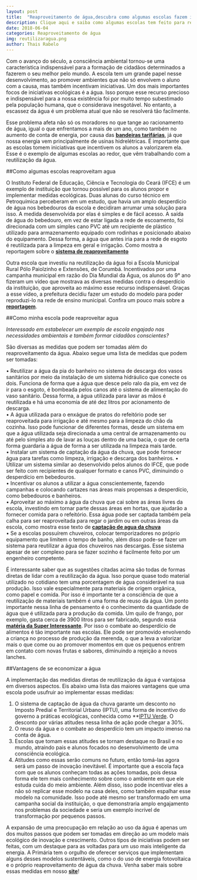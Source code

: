 ```yaml
---
layout: post
title:  "Reaproveitamento de água,descubra como algumas escolas fazem isso"
description: Clique aqui e saiba como algumas escolas tem feito para reutilizar a água consumida na escola, trazendo uma maior consciência ambiental para seus alunos e diminuindo suas despesas
date: 2018-06-04
categories: Reaproveitamento de água
img: reutilizaragua.png
author: Thais Rabelo
---
```


Com o avanço do século, a consciência ambiental tornou-se uma característica indispensável para a formação de cidadãos determinados a fazerem o seu melhor pelo mundo. A escola tem um grande papel nesse desenvolvimento, ao promover ambientes que não só envolvem o aluno com a causa, mas também incentivam iniciativas. 
Um dos mais importantes focos de iniciativas ecológicas é a água. Isso porque esse recurso precioso e indispensável para a nossa existência foi por muito tempo subestimado pela população humana, que o considerava inesgotável. No entanto, a escassez da água é um problema atual que não se resolverá tão facilmente.  
  
Esse problema afeta não só os moradores no que tange ao racionamento de água, igual o que enfrentamos a mais de um ano, como também no aumento de conta de energia, por causa das **[bandeiras tarifárias](http://primariaenergia.com/blog/Conta-de-luz-Guia-completo)**, já que nossa energia vem principalmente de usinas hidrelétricas.
É importante que as escolas tomem iniciativas que incentivem os alunos a valorizarem ela. Esse é o exemplo de algumas escolas ao redor, que vêm trabalhando com a reutilização da água. 
           
##Como algumas escolas reaproveitam agua

O Instituto Federal de Educação, Ciência e Tecnologia do Ceará (IFCE) é um exemplo de instituição que tornou possível para os alunos propor e implementar medidas ecológicas. Duas alunas do curso técnico em Petroquímica perceberam em um estudo, que havia um amplo desperdício de água nos bebedouros da escola e decidiram arrumar uma solução para isso.
A medida desenvolvida por elas é simples e de fácil acesso. A saída de água do bebedouro, em vez de estar ligada a rede de escoamento, foi direcionada com um simples cano PVC até um recipiente de plástico utilizado para armazenamento equipado com rodinhas e posicionado abaixo do equipamento. Dessa forma, a água que antes iria para a rede de esgoto é reutilizada para a limpeza em geral e irrigação. Como mostra a reportagem sobre o **[sistema de reaproveitamento](http://tribunadoceara.uol.com.br/noticias/educacao/estudantes-criam-sistema-de-reutilizacao-de-agua-de-bebedouros-em-escolas/)**
  
 Outra escola que investiu na reutilização da água foi a Escola Municipal Rural Pólo Paiolzinho e Extensões, de Corumbá. Incentivados por uma campanha municipal em razão do Dia Mundial da Água, os alunos do 9° ano fizeram um vídeo que mostrava as diversas medidas contra o desperdício da instituição, que aproveita ao máximo esse recurso indispensável. Graças a esse vídeo, a prefeitura decidiu fazer um estudo do modelo para poder reproduzi-lo na rede de ensino municipal. Confira um pouco mais sobre a **[reportagem](http://www.correiodecorumba.com.br/?s=noticia&id=29544)**. 


##Como minha escola pode reaproveitar agua
  
*Interessado em estabelecer um exemplo de escola engajado nas necessidades ambientais e também formar cidadãos conscientes?*  
     
São diversas as medidas que podem ser tomadas além do reaproveitamento da água. Abaixo segue uma lista de medidas que podem ser tomadas:  
   
•	Reutilizar a água da pia do banheiro no sistema de descarga dos vasos sanitários por meio da instalação de um sistema hidráulico que conecte os dois. Funciona de forma que a água que desce pelo ralo da pia, em vez de ir para o esgoto, é bombeada pelos canos até o sistema de alimentação do vaso sanitário. Dessa forma, a água utilizada para lavar as mãos é reutilizada e há uma economia de até dez litros por acionamento de descarga.  
•	A água utilizada para o enxágue de pratos do refeitório pode ser reaproveitada para irrigação e até mesmo para a limpeza do chão da cozinha. Isso pode funcionar de diferentes formas, desde um sistema em que a água utilizada seja direcionada a uma central de armazenamento ou até pelo simples ato de lavar as louças dentro de uma bacia, o que de certa forma guardaria a água de forma a ser utilizada na limpeza mais tarde.  
•	Instalar um sistema de captação da água da chuva, que pode fornecer água para tarefas como limpeza, irrigação e descarga dos banheiros.
•	Utilizar um sistema similar ao desenvolvido pelos alunos do IFCE, que pode ser feito com recipientes de qualquer formato e canos PVC, diminuindo o desperdício em bebedouros.     
•	Incentivar os alunos a utilizar a água conscientemente, fazendo campanhas e colocando cartazes nas áreas mais propensas a desperdício, como bebedouros e banheiros.  
•	Aproveitar ao máximo a água da chuva que cai sobre as áreas livres da escola, investindo em tornar parte dessas áreas em hortas, que ajudarão a fornecer comida para o refeitório. Essa água pode ser captada também pela calha para ser reaproveitada para regar o jardim ou em outras áreas da escola, como mostra esse texto de **[captação de agua da chuva](http://primariaenergia.com/blog/captac-a-o-agua-da-chuva/)**  
•	Se a escolas possuírem chuveiros, colocar temporizadores no próprio equipamento que limitem o tempo de banho, além disso pode-se fazer um sistema para reutilizar a água dos chuveiros nas descargas. Esse sistema apesar de ser complexo para se fazer sozinho é facilmente feito por um engenheiro competente. 
  
É interessante saber que as sugestões citadas acima são todas de formas diretas de lidar com a reutilização da água. Isso porque quase todo material utilizado no cotidiano tem uma porcentagem de água considerável na sua produção. Isso vale especialmente para materiais de origem orgânica, como papel e comida. Por isso é importante ter a consciência de que a reutilização de materiais também é uma forma de reuso da água. 
Um ponto importante nessa linha de pensamento é o conhecimento da quantidade de água que é utilizada para a produção da comida. Um quilo de frango, por exemplo, gasta cerca de 3900 litros para ser fabricado, segundo essa **[matéria da Super Interessante](https://www.google.com.br/amp/s/super.abril.com.br/blog/planeta/me-ve-16-mil-litros-de-agua/amp/)**. Por isso o combate ao desperdício de alimentos é tão importante nas escolas. Ele pode ser promovido envolvendo a criança no processo de produção da merenda, o que a leva a valorizar mais o que come ou ao promover momentos em que os pequenos entrem em contato com novas frutas e sabores, diminuindo a rejeição a novos lanches.

##Vantagens de se economizar a água  
   
A implementação das medidas diretas de reutilização da água é vantajosa em diversos aspectos. Eis abaixo uma lista das maiores vantagens que uma escola pode usufruir ao implementar essas medidas:  
  
1.	O sistema de captação de água da chuva garante um desconto no Imposto Predial e Territorial Urbano (IPTU), uma forma de incentivo do governo a práticas ecológicas, conhecida como **[IPTU Verde](http://primariaenergia.com/blog/iptu-verde). O desconto por várias atitudes nessa linha de ação pode chegar a 30%.  
2.	O reuso da água e o combate ao desperdício tem um impacto imenso na conta de água.  
3.	Escolas que tomam essas atitudes se tornam destaque no Brasil e no mundo, atraindo pais e alunos focados no desenvolvimento de uma consciência ecológica.  
4.	Atitudes como essas serão comuns no futuro, então tomá-las agora será um passo de inovação inevitável.
	É importante que a escola faça com que os alunos conheçam todas as ações tomadas, pois dessa forma ele tem mais conhecimento sobre como o ambiente em que ele estuda cuida do meio ambiente. Além disso, isso pode incentivar eles a não só replicar esse modelo na casa deles, como também espalhar esse modelo na comunidade. Isso pode até mesmo ser transformado em uma campanha social da instituição, o que demonstraria amplo engajamento nos problemas da sociedade e seria um exemplo incrível de transformação por pequenos passos.  
   	 
A expansão de uma preocupação em relação ao uso da água é apenas um dos muitos passos que podem ser tomadas em direção ao um modelo mais ecológico de inovação e crescimento. Outros tipos de iniciativas podem ser feitas, com um destaque para as voltadas para um uso mais inteligente da energia. A Primária tem o orgulho de oferecer serviços que implementam alguns desses modelos sustentáveis, como o do uso de energia fotovoltaica e o próprio reaproveitamento de água da chuva. Venha saber mais sobre essas medidas em nosso **[site](http://primariaenergia.com/contact)**!
